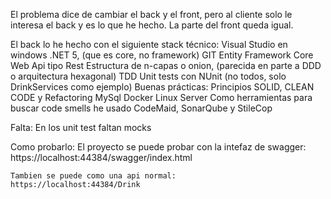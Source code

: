 El problema dice de cambiar el back y el front, pero al cliente solo le interesa el back y es lo que he hecho.
La parte del front queda igual.


El back lo he hecho con el siguiente stack técnico:
	Visual Studio en windows
	.NET 5, (que es core, no framework)
	GIT
	Entity Framework Core
	Web Api tipo Rest
	Estructura de n-capas o onion, (parecida en parte a DDD o arquitectura hexagonal)
	TDD
	Unit tests con NUnit (no todos, solo DrinkServices como ejemplo)
	Buenas prácticas: Principios SOLID, CLEAN CODE y Refactoring
	MySql
	Docker
	Linux Server
	Como herramientas para buscar code smells he usado CodeMaid, SonarQube y StileCop

Falta:
	En los unit test faltan mocks
	
Como probarlo:
	El proyecto se puede probar con la intefaz de swagger:
	https://localhost:44384/swagger/index.html

	Tambien se puede como una api normal:
	https://localhost:44384/Drink
	